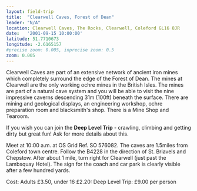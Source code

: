 ```yaml
---
layout: field-trip
title:  "Clearwell Caves, Forest of Dean"
leader: "N/A"
location: Clearwell Caves, The Rocks, Clearwell, Coleford GL16 8JR
date:   '2001-09-15 10:00:00'
latitude: 51.7710673
longitude: -2.6165157
#precise zoom: 0.005, inprecise zoom: 0.5
zoom: 0.005
---
```

Clearwell Caves are part of an extensive network of ancient iron mines which completely surround the edge of the Forest of Dean. The mines at Clearwell are the only working ochre mines in the British Isles. The mines are part of a natural cave system and you will be able to visit the nine impressive caverns descending 31m (100ft) beneath the surface. There are mining and geological displays, an engineering workshop, ochre preparation room and blacksmith's shop. There is a Mine Shop and Tearoom.

If you wish you can join the <strong>Deep Level Trip</strong> - crawling, climbing and getting dirty but great fun! Ask for more details about this.

Meet at 10:00 a.m. at OS Grid Ref. SO 576082. The caves are 1.5miles from Coleford town centre. Follow the B4228 in the direction of St. Briavels and Chepstow. After about 1 mile, turn right for Clearwell (just past the Lambsquay Hotel). The sign for the coach and car park is clearly visible after a few hundred yards.

Cost: Adults £3.50, under 16 £2.20: Deep Level Trip: £9.00 per person